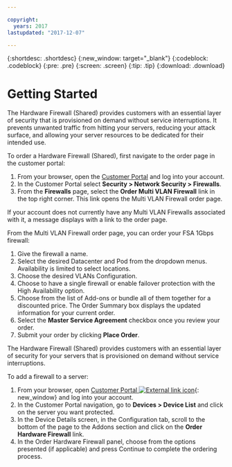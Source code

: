 ```yaml
---

copyright:
  years: 2017
lastupdated: "2017-12-07"

---
```


{:shortdesc: .shortdesc}
{:new_window: target="_blank"}
{:codeblock: .codeblock}
{:pre: .pre}
{:screen: .screen}
{:tip: .tip}
{:download: .download}

# Getting Started
The Hardware Firewall (Shared) provides customers with an essential layer of security that is provisioned on demand without service interruptions. It prevents unwanted traffic from hitting your servers, reducing your attack surface, and allowing your server resources to be dedicated for their intended use. 

To order a Hardware Firewall (Shared), first navigate to the order page in the customer portal:

1. From your browser, open the [Customer Portal](https://control.softlayer.com/) and log into your account.
2. In the Customer Portal select **Security > Network Security  > Firewalls**.
3. From the **Firewalls** page, select the **Order Multi VLAN Firewall** link in the top right corner. This link opens the Multi VLAN Firewall order page.

If your account does not currently have any Multi VLAN Firewalls associated with it, a message displays with a link to the order page.

From the Multi VLAN Firewall order page, you can order your FSA 1Gbps firewall:

1. Give the firewall a name.
2. Select the desired Datacenter and Pod from the dropdown menus. Availability is limited to select locations.
3. Choose the desired VLANs Configuration.
4. Choose to have a single firewall or enable failover protection with the High Availability option.
5. Choose from the list of Add-ons or bundle all of them together for a discounted price. The Order Summary box displays the updated information for your current order. 
6. Select the **Master Service Agreement** checkbox once you review your order. 
7. Submit your order by clicking **Place Order**.

The Hardware Firewall (Shared) provides customers with an essential layer of security for your servers that is provisioned on demand without service interruptions.

To add a firewall to a server:

1. From your browser, open  [Customer Portal ![External link icon](../../icons/launch-glyph.svg "External link icon")](https://control.softlayer.com/){: new_window} and log into your account.
2. In the Customer Portal navigation, go to **Devices > Device List** and click on the server you want protected.  
3. In the Device Details screen, in the Configuration tab, scroll to the bottom of the page to the Addons section and click on the **Order Hardware Firewall** link. 
4. In the Order Hardware Firewall panel, choose from the options presented (if applicable) and press Continue to complete the ordering process.